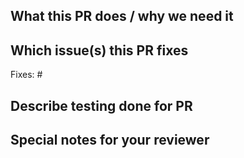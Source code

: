 ## What this PR does / why we need it
<!--
Add a detailed explanation of what this PR does and why it is needed.
-->

## Which issue(s) this PR fixes
<!--
Usage: `Fixes #<issue number>`, or `Fixes (paste link of issue)`.
-->
Fixes: #

## Describe testing done for PR
<!--
Example: I modified foo, ran bar and got baz.
-->

## Special notes for your reviewer
<!--
Add any things that reviewers should be aware of as they review
your PR.

Example: Please verify how I handled foo aligns with overall plan.
-->
